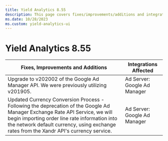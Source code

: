 ```yaml
---
title: Yield Analytics 8.55
description: This page covers fixes/improvements/additions and integrations affected in Yield Analytics 8.55.
ms.date: 10/28/2023
ms.custom: yield-analytics-ui
---
```


# Yield Analytics 8.55

| Fixes, Improvements and Additions | Integrations Affected |
|--|--|
| Upgrade to v202002 of the Google Ad Manager API. We were previously utilizing v201905. | Ad Server: Google Ad Manager |
| Updated Currency Conversion Process - Following the deprecation of the Google Ad Manager Exchange Rate API Service, we will begin importing order line rate information into the network default currency, using exchange rates from the Xandr API's currency service. | Ad Server: Google Ad Manager |
